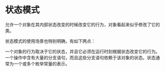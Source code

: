 # 状态模式
允许一个对象在其内部状态改变的时候改变它的行为，对象看起来似乎修改了它的类。

状态模式的使用场景也特别明确，有如下两点：

一个对象的行为取决于它的状态，并且它必须在运行时刻根据状态改变它的行为。
一个操作中含有大量的分支语句，而且这些分支语句依赖于该对象的状态。状态通常为一个或多个枚举常量的表示。